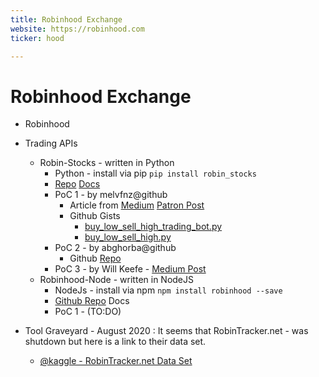 ```yaml
---
title: Robinhood Exchange
website: https://robinhood.com
ticker: hood

---
```


# Robinhood Exchange

- Robinhood 

- Trading APIs 
	- Robin-Stocks - written in Python
		- Python - install via pip  ```pip install robin_stocks```
		- [Repo](https://github.com/jmfernandes/robin_stocks) [Docs](https://robin-stocks.readthedocs.io/en/latest/index.html)
		- PoC 1 -  by melvfnz@github
			- Article from [Medium](https://towardsdatascience.com/using-python-and-robinhood-to-create-a-simple-buy-low-sell-high-trading-bot-13f94fe93960) [Patron Post](https://www.patreon.com/posts/link-to-buy-low-32533272)
			- Github Gists 
				- [buy_low_sell_high_trading_bot.py](https://gist.github.com/melvfnz/e0ea10d3049b808da436edddf1225136) 
				- [buy_low_sell_high.py](https://gist.github.com/melvfnz/a582e796cb1f86026e15a7ec95996295)
		- PoC 2 - by abghorba@github
			- Github [Repo](https://github.com/abghorba/Robinhood-Trading-Bot)
		- PoC 3 - by Will Keefe - [Medium Post](https://medium.com/codex/algorithmic-robinhood-crypto-trading-with-python-in-the-cloud-f85e7c3fe399)
	- Robinhood-Node - written in NodeJS
		- NodeJs - install via npm ```npm install robinhood --save```
		-  [Github Repo](https://github.com/aurbano/robinhood-node) Docs
		- PoC 1 - (TO:DO)

- Tool Graveyard - August 2020 : It seems that RobinTracker.net - was shutdown but here is a link to their data set. 
	- [@kaggle - RobinTracker.net Data Set](https://www.kaggle.com/datasets/cprimozi/robinhood-stock-popularity-history)
